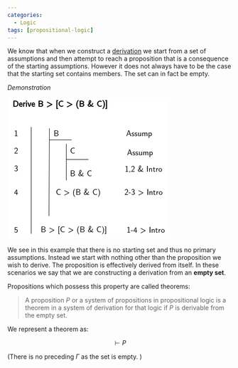 ```yaml
---
categories:
  - Logic
tags: [propositional-logic]
---
```


We know that when we construct a
[derivation](/Logic/Proofs/Formal_proofs_in_propositional_logic.md#derivation-rules)
we start from a set of assumptions and then attempt to reach a proposition that
is a consequence of the starting assumptions. However it does not always have to
be the case that the starting set contains members. The set can in fact be
empty.

_Demonstration_

![](/_img/proofs-drawio-Page-5.drawio_2.png)

We see in this example that there is no starting set and thus no primary
assumptions. Instead we start with nothing other than the proposition we wish to
derive. The proposition is effectively derived from itself. In these scenarios
we say that we are constructing a derivation from an **empty set**.

Propositions which possess this property are called theorems:

> A proposition $P$ or a system of propositions in propositional logic is a
> theorem in a system of derivation for that logic if $P$ is derivable from the
> empty set.

We represent a theorem as:

$$
\vdash P
$$

(There is no preceding $\Gamma$ as the set is empty. )
